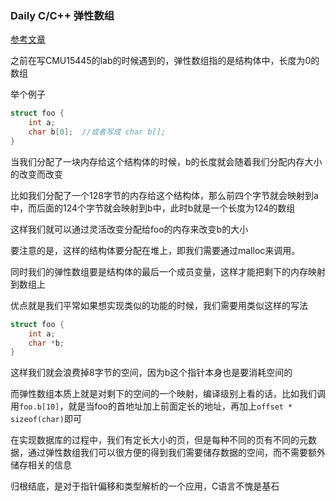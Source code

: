 ### Daily C/C++ 弹性数组

[参考文章](https://www.pengrl.com/p/20013/)

之前在写CMU15445的lab的时候遇到的，弹性数组指的是结构体中，长度为0的数组

举个例子

```cpp
struct foo {
    int a;
    char b[0];  //或者写成 char b[];
}
```

当我们分配了一块内存给这个结构体的时候，b的长度就会随着我们分配内存大小的改变而改变

比如我们分配了一个128字节的内存给这个结构体，那么前四个字节就会映射到a中，而后面的124个字节就会映射到b中，此时b就是一个长度为124的数组

这样我们就可以通过灵活改变分配给foo的内存来改变b的大小

要注意的是，这样的结构体要分配在堆上，即我们需要通过malloc来调用。

同时我们的弹性数组要是结构体的最后一个成员变量，这样才能把剩下的内存映射到数组上

优点就是我们平常如果想实现类似的功能的时候，我们需要用类似这样的写法

```cpp
struct foo {
    int a;
    char *b;
}
```

这样我们就会浪费掉8字节的空间，因为b这个指针本身也是要消耗空间的

而弹性数组本质上就是对剩下的空间的一个映射，编译级别上看的话，比如我们调用`foo.b[10]`，就是当foo的首地址加上前面定长的地址，再加上`offset * sizeof(char)`即可

在实现数据库的过程中，我们有定长大小的页，但是每种不同的页有不同的元数据，通过弹性数组我们可以很方便的得到我们需要储存数据的空间，而不需要额外储存相关的信息

归根结底，是对于指针偏移和类型解析的一个应用，C语言不愧是基石